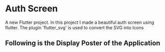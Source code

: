 # Auth Screen

A new Flutter project.
In this project I made a beautiful auth screen using flutter.
The plugin 'flutter_svg' is used to convert the SVG into Icons

## Following is the Display Poster of the Application
